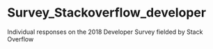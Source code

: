 # Survey_Stackoverflow_developer
Individual responses on the 2018 Developer Survey fielded by Stack Overflow
